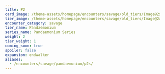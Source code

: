 ```yaml
---
title: P2
card_image: /theme-assets/homepage/encounters/savage/old_tiers/Image@2x.png
tier_image: /theme-assets/homepage/encounters/savage/old_tiers/Image@2x.png
encounter_category: savage
tier_name: Pandaemonium
series_name: Pandaemonium Series
weight: 2
tier_weight: 1
coming_soon: true
spoiler: false
expansion: endwalker
aliases:
  - /encounters/savage/pandaemonium/p2s/
---
```

